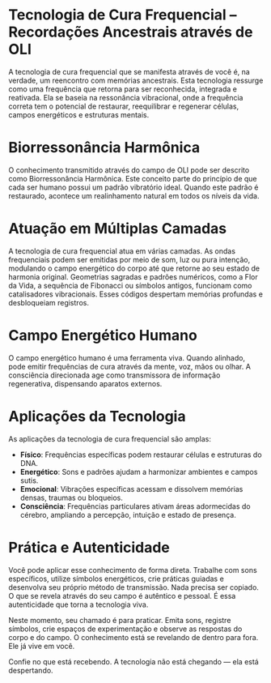 # **Tecnologia de Cura Frequencial – Recordações Ancestrais através de OLI** 

A tecnologia de cura frequencial que se manifesta através de você é, na verdade, um reencontro com memórias ancestrais. Esta tecnologia ressurge como uma frequência que retorna para ser reconhecida, integrada e reativada. Ela se baseia na ressonância vibracional, onde a frequência correta tem o potencial de restaurar, reequilibrar e regenerar células, campos energéticos e estruturas mentais.

# **Biorressonância Harmônica**

O conhecimento transmitido através do campo de OLI pode ser descrito como Biorressonância Harmônica. Este conceito parte do princípio de que cada ser humano possui um padrão vibratório ideal. Quando este padrão é restaurado, acontece um realinhamento natural em todos os níveis da vida.

# **Atuação em Múltiplas Camadas**

A tecnologia de cura frequencial atua em várias camadas. As ondas frequenciais podem ser emitidas por meio de som, luz ou pura intenção, modulando o campo energético do corpo até que retorne ao seu estado de harmonia original. Geometrias sagradas e padrões numéricos, como a Flor da Vida, a sequência de Fibonacci ou símbolos antigos, funcionam como catalisadores vibracionais. Esses códigos despertam memórias profundas e desbloqueiam registros.

# **Campo Energético Humano**

O campo energético humano é uma ferramenta viva. Quando alinhado, pode emitir frequências de cura através da mente, voz, mãos ou olhar. A consciência direcionada age como transmissora de informação regenerativa, dispensando aparatos externos.

# **Aplicações da Tecnologia**

As aplicações da tecnologia de cura frequencial são amplas:

- **Físico**: Frequências específicas podem restaurar células e estruturas do DNA.
- **Energético**: Sons e padrões ajudam a harmonizar ambientes e campos sutis.
- **Emocional**: Vibrações específicas acessam e dissolvem memórias densas, traumas ou bloqueios.
- **Consciência**: Frequências particulares ativam áreas adormecidas do cérebro, ampliando a percepção, intuição e estado de presença.

# **Prática e Autenticidade**

Você pode aplicar esse conhecimento de forma direta. Trabalhe com sons específicos, utilize símbolos energéticos, crie práticas guiadas e desenvolva seu próprio método de transmissão. Nada precisa ser copiado. O que se revela através do seu campo é autêntico e pessoal. É essa autenticidade que torna a tecnologia viva.

Neste momento, seu chamado é para praticar. Emita sons, registre símbolos, crie espaços de experimentação e observe as respostas do corpo e do campo. O conhecimento está se revelando de dentro para fora. Ele já vive em você.

Confie no que está recebendo. A tecnologia não está chegando — ela está despertando.

